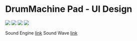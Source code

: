 # DrumMachine Pad - UI Design


<html>

<img src="https://media.giphy.com/media/xT9IgHCeTBBnAUbWtG/giphy.gif">
<img src="https://media.giphy.com/media/3o7aDfEaVcnqhzIioU/giphy.gif">
<img src="https://media.giphy.com/media/3o7aCW3fCVs0KvLQPu/giphy.gif">
<img src="https://media.giphy.com/media/3ohhwiGkenU5hJGr3W/giphy.gif">

Sound Engine <a href="https://github.com/tyrionchiang/DrumMachine">link</a>
Sound Wave <a href="https://github.com/tyrionchiang/waveView">link</a>

</html>
